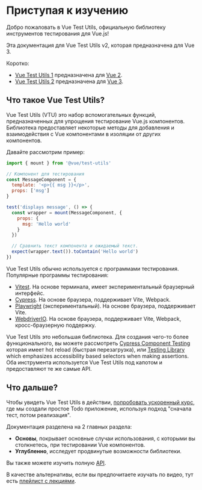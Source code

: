 # Приступая к изучению

Добро пожаловать в Vue Test Utils, официальную библиотеку инструментов тестирования для Vue.js!

Эта документация для Vue Test Utils v2, которая предназначена для Vue 3.

Коротко:

- [Vue Test Utils 1](https://github.com/vuejs/vue-test-utils/) предназначена для [Vue 2](https://github.com/vuejs/vue/).
- [Vue Test Utils 2](https://github.com/vuejs/test-utils/) предназначена для [Vue 3](https://github.com/vuejs/core/).

## Что такое Vue Test Utils?

Vue Test Utils (VTU) это набор вспомогательных функций, предназначенных для упрощения тестирование Vue.js компонентов. Библиотека предоставляет некоторые методы для добавления и взаимодействия с Vue компонентами в изоляции от других компонентов.

Давайте рассмотрим пример:

```js
import { mount } from '@vue/test-utils'

// Компонент для тестирования
const MessageComponent = {
  template: '<p>{{ msg }}</p>',
  props: ['msg']
}

test('displays message', () => {
  const wrapper = mount(MessageComponent, {
    props: {
      msg: 'Hello world'
    }
  })

  // Сравнить текст компонента и ожидаемый текст.
  expect(wrapper.text()).toContain('Hello world')
})
```

Vue Test Utils обычно используется с программами тестирования. Популярные программы тестирования:

- [Vitest](https://vitest.dev/). На основе терминала, имеет экспериментальный браузерный интерфейс.
- [Cypress](https://cypress.io/). На основе браузера, поддерживает Vite, Webpack.
- [Playwright](https://playwright.dev/docs/test-components) (экспериментальный). На основе браузера, поддерживает Vite.
- [WebdriverIO](https://webdriver.io/docs/component-testing/vue). На основе браузера, поддерживает Vite, Webpack, кросс-браузерную поддержку.

Vue Test Utils это небольшая библиотека. Для создания чего-то более функционального, вы можете рассмотреть [Cypress Component Testing](https://docs.cypress.io/guides/component-testing/overview) которая имеет hot reload (быстрая перезагрузка), или [Testing Library](https://testing-library.com/docs/vue-testing-library/intro/) which emphasizes accessibility based selectors when making assertions. Оба инструмента используется Vue Test Utils под капотом и предоставляют те же самые API.

## Что дальше? 

Чтобы увидеть Vue Test Utils в действии, [попробовать ускоренный курс](/ru/guide/essentials/a-crash-course.md), где мы создали простое Todo приложение, используя подход "сначала тест, потом реализация".

Документация разделена на 2 главных раздела:

- **Основы**, покрывает основные случаи использования, с которыми вы столкнетесь, при тестировании Vue компонентов.
- **Углубленно**, исследует продвинутые возможности библиотеки.

Вы также можете изучить полную [API](/ru/api/).

В качестве альтернативы, если вы предпочитаете изучать по видео, тут есть [плейлист с лекциями](https://www.youtube.com/playlist?list=PLC2LZCNWKL9ahK1IoODqYxKu5aA9T5IOA).
